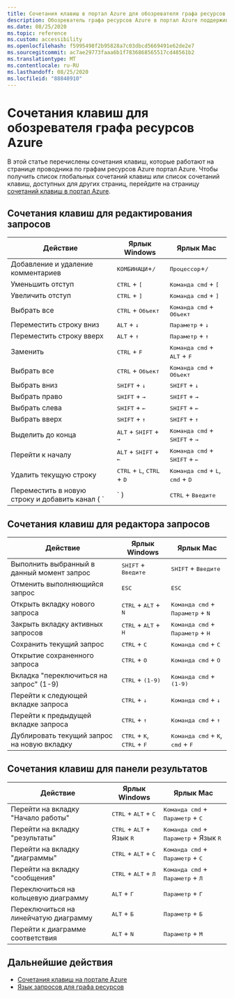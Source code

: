 ```yaml
---
title: Сочетания клавиш в портал Azure для обозревателя графа ресурсов Azure
description: Обозреватель графа ресурсов Azure в портал Azure поддерживает сочетания клавиш, помогающие выполнять действия и переходы.
ms.date: 08/25/2020
ms.topic: reference
ms.custom: accessibility
ms.openlocfilehash: f5995498f2b95828a7c03dbcd5669491e62de2e7
ms.sourcegitcommit: ac7ae29773faaa6b1f7836868565517cd48561b2
ms.translationtype: MT
ms.contentlocale: ru-RU
ms.lasthandoff: 08/25/2020
ms.locfileid: "88848910"
---
```

# <a name="keyboard-shortcuts-for-azure-resource-graph-explorer"></a>Сочетания клавиш для обозревателя графа ресурсов Azure

В этой статье перечислены сочетания клавиш, которые работают на странице проводника по графам ресурсов Azure портал Azure. Чтобы получить список глобальных сочетаний клавиш или список сочетаний клавиш, доступных для других страниц, перейдите на страницу [сочетаний клавиш в портал Azure](../../../azure-portal/azure-portal-keyboard-shortcuts.md).

## <a name="keyboard-shortcuts-for-editing-queries"></a>Сочетания клавиш для редактирования запросов

| Действие | Ярлык Windows | Ярлык Mac |
|---|---|---|
|Добавление и удаление комментариев |<kbd>КОМБИНАЦИ</kbd>+<kbd>/</kbd> | <kbd>Процессор</kbd>+<kbd>/</kbd> |
|Уменьшить отступ |<kbd>CTRL</kbd> + <kbd>[</kbd> |<kbd>Команда cmd</kbd> + <kbd>[</kbd> |
|Увеличить отступ |<kbd>CTRL</kbd> + <kbd>]</kbd> |<kbd>Команда cmd</kbd> + <kbd>]</kbd> |
|Выбрать все |<kbd>CTRL</kbd> + <kbd>Объект</kbd> |<kbd>Команда cmd</kbd> + <kbd>Объект</kbd> |
|Переместить строку вниз |<kbd>ALT</kbd> + <kbd>↓</kbd> |<kbd>Параметр</kbd> + <kbd>↓</kbd> |
|Переместить строку вверх |<kbd>ALT</kbd> + <kbd>↑</kbd> |<kbd>Параметр</kbd> + <kbd>↑</kbd> |
|Заменить |<kbd>CTRL</kbd> + <kbd>F</kbd> |<kbd>Команда cmd</kbd> + <kbd>ALT</kbd> + <kbd>F</kbd> |
|Выбрать все |<kbd>CTRL</kbd> + <kbd>Объект</kbd> |<kbd>Команда cmd</kbd> + <kbd>Объект</kbd> |
|Выбрать вниз |<kbd>SHIFT</kbd> + <kbd>↓</kbd> |<kbd>SHIFT</kbd> + <kbd>↓</kbd> |
|Выбрать право |<kbd>SHIFT</kbd> + <kbd>→</kbd> |<kbd>SHIFT</kbd> + <kbd>→</kbd> |
|Выбрать слева |<kbd>SHIFT</kbd> + <kbd>←</kbd> |<kbd>SHIFT</kbd> + <kbd>←</kbd> |
|Выбрать вверх |<kbd>SHIFT</kbd> + <kbd>↑</kbd> |<kbd>SHIFT</kbd> + <kbd>↑</kbd> |
|Выделить до конца |<kbd>ALT</kbd> + <kbd>SHIFT</kbd> + <kbd>→</kbd> |<kbd>Команда cmd</kbd> + <kbd>SHIFT</kbd> + <kbd>→</kbd> |
|Перейти к началу |<kbd>ALT</kbd> + <kbd>SHIFT</kbd> + <kbd>←</kbd> |<kbd>Команда cmd</kbd> + <kbd>SHIFT</kbd> + <kbd>←</kbd> |
|Удалить текущую строку |<kbd>CTRL</kbd> + <kbd>L</kbd>, <kbd>CTRL</kbd> + <kbd>D</kbd>  |<kbd>Команда cmd</kbd> + <kbd>L</kbd>, <kbd>cmd</kbd> + <kbd>D</kbd> |
|Переместить в новую строку и добавить канал ( `|` ) |<kbd>CTRL</kbd> + <kbd>Введите</kbd> |<kbd>Команда cmd</kbd> + <kbd>Введите</kbd> |

## <a name="keyboard-shortcuts-for-the-query-editor"></a>Сочетания клавиш для редактора запросов

| Действие | Ярлык Windows | Ярлык Mac |
|---|---|---|
|Выполнить выбранный в данный момент запрос |<kbd>SHIFT</kbd> + <kbd>Введите</kbd> | <kbd>SHIFT</kbd> + <kbd>Введите</kbd> |
|Отменить выполняющийся запрос |<kbd>ESC</kbd> | <kbd>ESC</kbd> |
|Открыть вкладку нового запроса |<kbd>CTRL</kbd> + <kbd>ALT</kbd> + <kbd>N</kbd> | <kbd>Команда cmd</kbd> + <kbd>Параметр</kbd> + <kbd>N</kbd> |
|Закрыть вкладку активных запросов |<kbd>CTRL</kbd> + <kbd>ALT</kbd> + <kbd>Н</kbd> | <kbd>Команда cmd</kbd> + <kbd>Параметр</kbd> + <kbd>Н</kbd> |
|Сохранить текущий запрос |<kbd>CTRL</kbd> + <kbd>С</kbd> | <kbd>Команда cmd</kbd> + <kbd>С</kbd> |
|Открытие сохраненного запроса |<kbd>CTRL</kbd> + <kbd>O</kbd> | <kbd>Команда cmd</kbd> + <kbd>O</kbd> |
|Вкладка "переключиться на запрос" (1-9) |<kbd>CTRL</kbd> + <kbd>(1-9)</kbd> | <kbd>Команда cmd</kbd> + <kbd>(1-9)</kbd> |
|Перейти к следующей вкладке запроса |<kbd>CTRL</kbd> + <kbd>↓</kbd> | <kbd>Команда cmd</kbd> + <kbd>↓</kbd> |
|Перейти к предыдущей вкладке запроса |<kbd>CTRL</kbd> + <kbd>↑</kbd> | <kbd>Команда cmd</kbd> + <kbd>↑</kbd> |
|Дублировать текущий запрос на новую вкладку |<kbd>CTRL</kbd> + <kbd>K</kbd>, <kbd>CTRL</kbd> + <kbd>F</kbd> | <kbd>Команда cmd</kbd> + <kbd>K</kbd>, <kbd>cmd</kbd> + <kbd>F</kbd> |

## <a name="keyboard-shortcuts-for-the-results-pane"></a>Сочетания клавиш для панели результатов

| Действие | Ярлык Windows | Ярлык Mac |
|---|---|---|
|Перейти на вкладку "Начало работы"  |<kbd>CTRL</kbd> + <kbd>ALT</kbd> + <kbd>С</kbd> | <kbd>Команда cmd</kbd> + <kbd>Параметр</kbd> + <kbd>С</kbd> |
|Перейти на вкладку "результаты"  |<kbd>CTRL</kbd> + <kbd>ALT</kbd> + Язык <kbd>R</kbd> | <kbd>Команда cmd</kbd> + <kbd>Параметр</kbd> + Язык <kbd>R</kbd> |
|Перейти на вкладку "диаграммы"  |<kbd>CTRL</kbd> + <kbd>ALT</kbd> + <kbd>C</kbd> | <kbd>Команда cmd</kbd> + <kbd>Параметр</kbd> + <kbd>C</kbd> |
|Перейти на вкладку "сообщения"  |<kbd>CTRL</kbd> + <kbd>ALT</kbd> + <kbd>Л</kbd> | <kbd>Команда cmd</kbd> + <kbd>Параметр</kbd> + <kbd>Л</kbd> |
|Переключиться на кольцевую диаграмму  |<kbd>ALT</kbd> + <kbd>Г</kbd> | <kbd>Параметр</kbd> + <kbd>Г</kbd> |
|Переключиться на линейчатую диаграмму  |<kbd>ALT</kbd> + <kbd>Б</kbd> | <kbd>Параметр</kbd> + <kbd>Б</kbd> |
|Перейти к диаграмме соответствия  |<kbd>ALT</kbd> + <kbd>N</kbd> | <kbd>Параметр</kbd> + <kbd>М</kbd> |

## <a name="next-steps"></a>Дальнейшие действия

- [Сочетания клавиш на портале Azure](../../../azure-portal/azure-portal-keyboard-shortcuts.md)
- [Язык запросов для графа ресурсов](../concepts/query-language.md)
